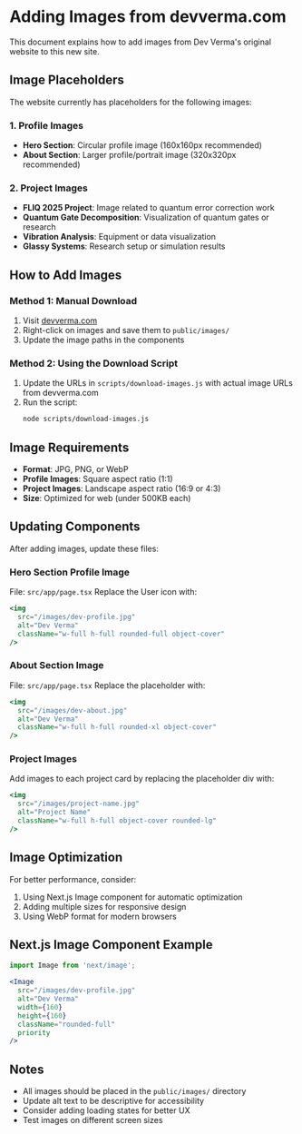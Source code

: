 # Adding Images from devverma.com

This document explains how to add images from Dev Verma's original website to this new site.

## Image Placeholders

The website currently has placeholders for the following images:

### 1. Profile Images
- **Hero Section**: Circular profile image (160x160px recommended)
- **About Section**: Larger profile/portrait image (320x320px recommended)

### 2. Project Images
- **FLIQ 2025 Project**: Image related to quantum error correction work
- **Quantum Gate Decomposition**: Visualization of quantum gates or research
- **Vibration Analysis**: Equipment or data visualization
- **Glassy Systems**: Research setup or simulation results

## How to Add Images

### Method 1: Manual Download
1. Visit [devverma.com](https://devverma.com)
2. Right-click on images and save them to `public/images/`
3. Update the image paths in the components

### Method 2: Using the Download Script
1. Update the URLs in `scripts/download-images.js` with actual image URLs from devverma.com
2. Run the script:
   ```bash
   node scripts/download-images.js
   ```

## Image Requirements

- **Format**: JPG, PNG, or WebP
- **Profile Images**: Square aspect ratio (1:1)
- **Project Images**: Landscape aspect ratio (16:9 or 4:3)
- **Size**: Optimized for web (under 500KB each)

## Updating Components

After adding images, update these files:

### Hero Section Profile Image
File: `src/app/page.tsx`
Replace the User icon with:
```jsx
<img 
  src="/images/dev-profile.jpg" 
  alt="Dev Verma" 
  className="w-full h-full rounded-full object-cover"
/>
```

### About Section Image
File: `src/app/page.tsx`
Replace the placeholder with:
```jsx
<img 
  src="/images/dev-about.jpg" 
  alt="Dev Verma" 
  className="w-full h-full rounded-xl object-cover"
/>
```

### Project Images
Add images to each project card by replacing the placeholder div with:
```jsx
<img 
  src="/images/project-name.jpg" 
  alt="Project Name" 
  className="w-full h-full object-cover rounded-lg"
/>
```

## Image Optimization

For better performance, consider:
1. Using Next.js Image component for automatic optimization
2. Adding multiple sizes for responsive design
3. Using WebP format for modern browsers

## Next.js Image Component Example

```jsx
import Image from 'next/image';

<Image
  src="/images/dev-profile.jpg"
  alt="Dev Verma"
  width={160}
  height={160}
  className="rounded-full"
  priority
/>
```

## Notes

- All images should be placed in the `public/images/` directory
- Update alt text to be descriptive for accessibility
- Consider adding loading states for better UX
- Test images on different screen sizes 